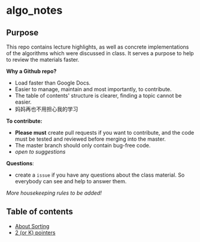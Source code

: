 # algo_notes

## Purpose 
This repo contains lecture highlights, as well as concrete implementations of the algorithms which were discussed in class. It serves a purpose to help to review the materials faster.  

**Why a Github repo?**  
  * Load faster than Google Docs.
  * Easier to manage, maintain and most importantly, to contribute.   
  * The table of contents' structure is clearer, finding a topic cannot be easier. 
  * 妈妈再也不用担心我的学习
  
**To contribute:**
  * **Please must** create pull requests if you want to contribute, and the code must be tested and reviewed before merging into the master. 
  * The master branch should only contain bug-free code. 
  * _open to suggestions_
  
  **Questions**: 
   * create a `issue` if you have any questions about the class material. So everybody can see and help to answer them. 
   
 _More housekeeping rules to be added!_

## Table of contents  
* [About Sorting](https://github.com/ywang0811/algo_notes/blob/master/sorting.md)
* [2 (or K) pointers](https://github.com/ywang0811/algo_notes/blob/master/k_pointers.md)
